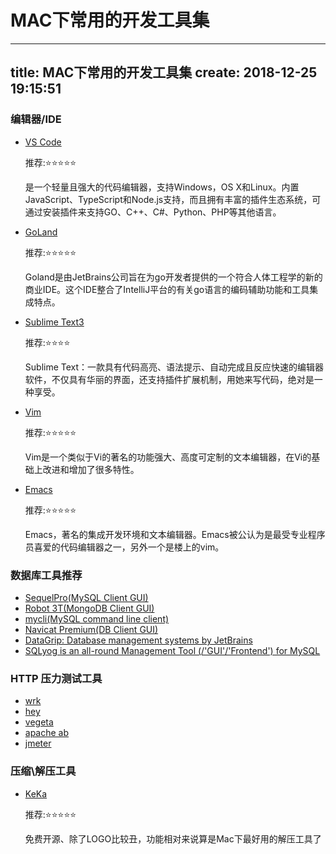 # MAC下常用的开发工具集 #

--- 
title: MAC下常用的开发工具集
create: 2018-12-25 19:15:51
---

### 编辑器/IDE

- [VS Code](https://code.visualstudio.com/)

  推荐:⭐️⭐️⭐️⭐️⭐️

  是一个轻量且强大的代码编辑器，支持Windows，OS X和Linux。内置JavaScript、TypeScript和Node.js支持，而且拥有丰富的插件生态系统，可通过安装插件来支持GO、C++、C#、Python、PHP等其他语言。

- [GoLand](https://www.jetbrains.com/go/)

  推荐:⭐️⭐️⭐️⭐️⭐️

  Goland是由JetBrains公司旨在为go开发者提供的一个符合人体工程学的新的商业IDE。这个IDE整合了IntelliJ平台的有关go语言的编码辅助功能和工具集成特点。

- [Sublime Text3](www.sublimetext.com)

  推荐:⭐️⭐️⭐️⭐️

  Sublime Text：一款具有代码高亮、语法提示、自动完成且反应快速的编辑器软件，不仅具有华丽的界面，还支持插件扩展机制，用她来写代码，绝对是一种享受。

- [Vim](https://www.vim.org/)

  推荐:⭐️⭐️⭐️⭐️⭐️

  Vim是一个类似于Vi的著名的功能强大、高度可定制的文本编辑器，在Vi的基础上改进和增加了很多特性。

- [Emacs](http://www.gnu.org/software/emacs/)

  推荐:⭐️⭐️⭐️⭐️⭐️

  Emacs，著名的集成开发环境和文本编辑器。Emacs被公认为是最受专业程序员喜爱的代码编辑器之一，另外一个是楼上的vim。

### 数据库工具推荐

- [SequelPro(MySQL Client GUI)](https://www.sequelpro.com/)
-  [Robot 3T(MongoDB Client GUI)](https://robomongo.org/)
-  [mycli(MySQL command line client)](https://www.mycli.net/)
-  [Navicat Premium(DB Client GUI)](https://www.navicat.com/en/products/navicat-premium)
-  [DataGrip: Database management systems by JetBrains](https://www.jetbrains.com/datagrip/)
-  [SQLyog is an all-round Management Tool (/'GUI'/'Frontend') for MySQL](https://www.webyog.com/)

### HTTP 压力测试工具

- [wrk](https://github.com/wg/wrk)
- [hey](https://github.com/rakyll/hey)
- [vegeta](https://github.com/tsenart/vegeta)
- [apache ab](http://www.apache.org/)
- [jmeter](https://jmeter.apache.org/)

### 压缩\解压工具

- [KeKa](www.kekaosx.com)

  推荐:⭐️⭐️⭐️⭐️⭐️

  免费开源、除了LOGO比较丑，功能相对来说算是Mac下最好用的解压工具了
